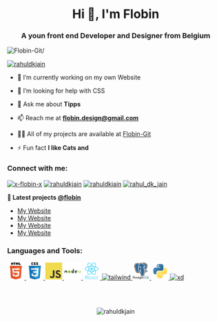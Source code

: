<h1 align="center">Hi 👋, I'm Flobin</h1>

<h3 align="center">A youn front end Developer and Designer from Belgium</h3>

<p align="left"> <img src=https://komarev.com/ghpvc/?username=Flobin-Git alt=Flobin-Git/> </p>
<p align="left"> <a href="https://twitter.com/flobin_" target="blank"><img src="https://img.shields.io/twitter/follow/flobin_?logo=twitter&style=for-the-badge" alt="rahuldkjain" /></a> </p>


- 🔭 I’m currently working on my own Website

- 🤔 I’m looking for help with CSS

- 💬 Ask me about **Tipps**

- 📫 Reach me at **flobin.design@gmail.com**

- 👨‍💻 All of my projects are available at [Flobin-Git](https://Flobin-Git.github.io)

- ⚡ Fun fact **I like Cats and**


<h3 align="left">Connect with me:</h3>
<p align="left">
<a href="https://codepen.io/x-flobin-x" target="blank"><img align="center" src="https://cdn.jsdelivr.net/npm/simple-icons@3.0.1/icons/codepen.svg" alt="x-flobin-x" height="30" width="40" /></a>
<a href="https://twitter.com/flobin_" target="blank"><img align="center" src="https://cdn.jsdelivr.net/npm/simple-icons@3.0.1/icons/twitter.svg" alt="rahuldkjain" height="30" width="40" /></a>
<a href="https://www.linkedin.com/in/robin-ahn-213b09221/" target="blank"><img align="center" src="https://cdn.jsdelivr.net/npm/simple-icons@3.0.1/icons/linkedin.svg" alt="rahuldkjain" height="30" width="40" /></a>
<a href="https://instagram.com/flobin_insta" target="blank"><img align="center" src="https://cdn.jsdelivr.net/npm/simple-icons@3.0.1/icons/instagram.svg" alt="rahul_dk_jain" height="30" width="40" /></a>
</p>

**📕 Latest projects [@flobin](https://github.com/Flobin-Git)**
<!-- BLOG-POST-LIST:START -->
- [My Website](https://flobin.tk)
- [My Website](https://flobin.tk)
- [My Website](https://flobin.tk)
- [My Website](https://flobin.tk)
<!-- BLOG-POST-LIST:END -->

<h3 align="left">Languages and Tools:</h3>
<p align="left">
    <a href="https://www.w3.org/html/" target="_blank"> <img src="https://raw.githubusercontent.com/devicons/devicon/master/icons/html5/html5-original-wordmark.svg" alt="html5" width="40" height="40"/> </a>
    <a href="https://www.w3schools.com/css/" target="_blank"> <img src="https://raw.githubusercontent.com/devicons/devicon/master/icons/css3/css3-original-wordmark.svg" alt="css3" width="40" height="40"/> </a>
    <a href="https://developer.mozilla.org/en-US/docs/Web/JavaScript" target="_blank"> <img src="https://raw.githubusercontent.com/devicons/devicon/master/icons/javascript/javascript-original.svg" alt="javascript" width="40" height="40"/> </a>
      <a href="https://nodejs.org" target="_blank"> <img src="https://raw.githubusercontent.com/devicons/devicon/master/icons/nodejs/nodejs-original-wordmark.svg" alt="nodejs" width="40" height="40"/> </a>
      <a href="https://reactjs.org/" target="_blank"> <img src="https://raw.githubusercontent.com/devicons/devicon/master/icons/react/react-original-wordmark.svg" alt="react" width="40" height="40"/> </a>
    <a href="https://tailwindcss.com/" target="_blank"> <img src="https://www.vectorlogo.zone/logos/tailwindcss/tailwindcss-icon.svg" alt="tailwind" width="40" height="40"/> </a>
    <a href="https://www.postgresql.org" target="_blank"> <img src="https://raw.githubusercontent.com/devicons/devicon/master/icons/postgresql/postgresql-original-wordmark.svg" alt="postgresql" width="40" height="40"/> </a>
    <a href="https://www.python.org" target="_blank"> <img src="https://raw.githubusercontent.com/devicons/devicon/master/icons/python/python-original.svg" alt="python" width="40" height="40"/> </a>
    <a href="https://www.adobe.com/products/xd.html" target="_blank"> <img src="https://cdn.worldvectorlogo.com/logos/adobe-xd.svg" alt="xd" width="40" height="40"/> </a> 
    </p>

<br>
<br>

<p align="center"> <img src=https://github-readme-stats.vercel.app/api?username=Flobin-Git&show_icons=true alt=rahuldkjain /> </p>
